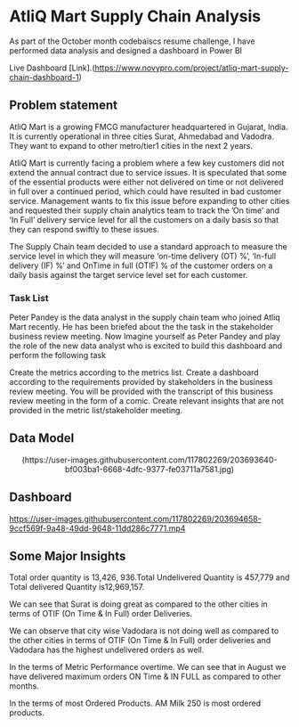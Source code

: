 # AtliQ Mart Supply Chain Analysis
As part of the October month codebaiscs resume challenge, I have performed data analysis and designed a dashboard in Power BI

Live Dashboard [Link].(https://www.novypro.com/project/atliq-mart-supply-chain-dashboard-1)

## Problem statement

AtliQ Mart is a growing FMCG manufacturer headquartered in Gujarat, India. It is currently operational in three cities Surat, Ahmedabad and Vadodra. They want to expand to other metro/tier1 cities in the next 2 years.

AtliQ Mart is currently facing a problem where a few key customers did not extend the annual contract due to service issues. It is speculated that some of the essential products were either not delivered on time or not delivered in full over a continued period, which could have resulted in bad customer service. Management wants to fix this issue before expanding to other cities and requested their supply chain analytics team to track the ’On time’ and ‘In Full’ delivery service level for all the customers on a daily basis so that they can respond swiftly to these issues.

The Supply Chain team decided to use a standard approach to measure the service level in which they will measure ‘on-time delivery (OT) %’, ‘In-full delivery (IF) %’ and OnTime in full (OTIF) % of the customer orders on a daily basis against the target service level set for each customer.


### Task List

Peter Pandey is the data analyst in the supply chain team who joined Atliq Mart recently. He has been briefed about the the task in the stakeholder business review meeting. Now Imagine yourself as Peter Pandey and play the role of the new data analyst who is excited to build this dashboard and perform the following task

Create the metrics according to the metrics list.
Create a dashboard according to the requirements provided by stakeholders in the business review meeting. You will be provided with the transcript of this business review meeting in the form of a comic.
Create relevant insights that are not provided in the metric list/stakeholder meeting.

## Data Model 

<p align="center">
  (https://user-images.githubusercontent.com/117802269/203693640-bf003ba1-6668-4dfc-9377-fe03711a7581.jpg)
</p>


## Dashboard 

<p align="center">
  

  https://user-images.githubusercontent.com/117802269/203694658-9ccf569f-9a48-49dd-9648-11dd286c7771.mp4


</p>


## Some Major Insights 

Total order quantity is 13,426, 936.Total Undelivered Quantity is 457,779 and Total delivered Quantity is12,969,157.

We can see that Surat is doing great as compared to the other cities in terms of   OTIF (On Time & In Full) order Deliveries.

We can observe that city wise Vadodara is not doing well as compared to the other cities in terms of OTIF (On Time & In Full) order deliveries and Vadodara has the highest undelivered orders as well.

In the terms of Metric Performance overtime. We can see that in August we have delivered maximum orders ON Time & IN FULL as compared to other months.

In the terms of most Ordered Products. AM Milk 250 is most ordered products.




